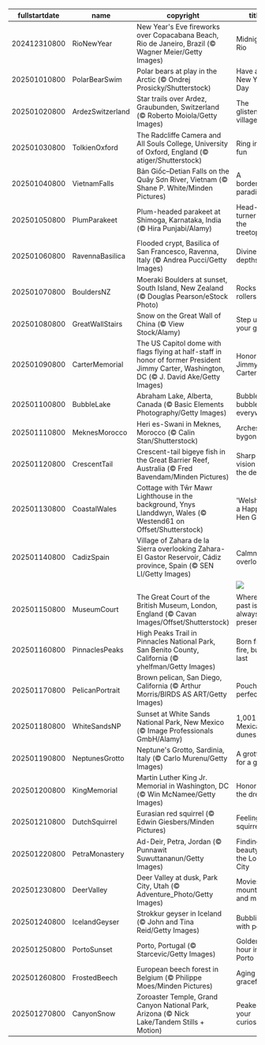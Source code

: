 |fullstartdate|name|copyright|title|image|
|--|--|--|--|--|
202412310800|RioNewYear|New Year's Eve fireworks over Copacabana Beach, Rio de Janeiro, Brazil (© Wagner Meier/Getty Images)|Midnight in Rio|![](/en-US/2025/01/202412310800RioNewYear.jpg)|
202501010800|PolarBearSwim|Polar bears at play in the Arctic (© Ondrej Prosicky/Shutterstock)|Have an ice New Year's Day|![](/en-US/2025/01/202501010800PolarBearSwim.jpg)|
202501020800|ArdezSwitzerland|Star trails over Ardez, Graubunden, Switzerland (© Roberto Moiola/Getty Images)|The glistening village|![](/en-US/2025/01/202501020800ArdezSwitzerland.jpg)|
202501030800|TolkienOxford|The Radcliffe Camera and All Souls College, University of Oxford, England (© atiger/Shutterstock)|Ring in the fun|![](/en-US/2025/01/202501030800TolkienOxford.jpg)|
202501040800|VietnamFalls|Bản Giốc–Detian Falls on the Quây Sơn River, Vietnam (© Shane P. White/Minden Pictures)|A borderline paradise|![](/en-US/2025/01/202501040800VietnamFalls.jpg)|
202501050800|PlumParakeet|Plum-headed parakeet at Shimoga, Karnataka, India (© Hira Punjabi/Alamy)|Head-turner in the treetops|![](/en-US/2025/01/202501050800PlumParakeet.jpg)|
202501060800|RavennaBasilica|Flooded crypt, Basilica of San Francesco, Ravenna, Italy (© Andrea Pucci/Getty Images)|Divine depths|![](/en-US/2025/01/202501060800RavennaBasilica.jpg)|
202501070800|BouldersNZ|Moeraki Boulders at sunset, South Island, New Zealand (© Douglas Pearson/eStock Photo)|Rocks and rollers|![](/en-US/2025/01/202501070800BouldersNZ.jpg)|
202501080800|GreatWallStairs|Snow on the Great Wall of China (© View Stock/Alamy)|Step up your game|![](/en-US/2025/01/202501080800GreatWallStairs.jpg)|
202501090800|CarterMemorial|The US Capitol dome with flags flying at half-staff in honor of former President Jimmy Carter, Washington, DC (© J. David Ake/Getty Images)|Honoring Jimmy Carter|![](/en-US/2025/01/202501090800CarterMemorial.jpg)|
202501100800|BubbleLake|Abraham Lake, Alberta, Canada (© Basic Elements Photography/Getty Images)|Bubbles, bubbles everywhere|![](/en-US/2025/01/202501100800BubbleLake.jpg)|
202501110800|MeknesMorocco|Heri es-Swani in Meknes, Morocco (© Calin Stan/Shutterstock)|Arches of a bygone era|![](/en-US/2025/01/202501110800MeknesMorocco.jpg)|
202501120800|CrescentTail|Crescent-tail bigeye fish in the Great Barrier Reef, Australia (© Fred Bavendam/Minden Pictures)|Sharp vision in the depths|![](/en-US/2025/01/202501120800CrescentTail.jpg)|
202501130800|CoastalWales|Cottage with Tŵr Mawr Lighthouse in the background, Ynys Llanddwyn, Wales (© Westend61 on Offset/Shutterstock)|'Welsh' you a Happy Hen Galan!|![](/en-US/2025/01/202501130800CoastalWales.jpg)|
202501140800|CadizSpain|Village of Zahara de la Sierra overlooking Zahara-El Gastor Reservoir, Cádiz province, Spain (© SEN LI/Getty Images)|Calmness overload|![](/en-US/2025/01/202501140800CadizSpain.jpg)|
||||![](/en-US/2025/01/.jpg)|
202501150800|MuseumCourt|The Great Court of the British Museum, London, England (© Cavan Images/Offset/Shutterstock)|Where the past is always present|![](/en-US/2025/01/202501150800MuseumCourt.jpg)|
202501160800|PinnaclesPeaks|High Peaks Trail in Pinnacles National Park, San Benito County, California (© yhelfman/Getty Images)|Born from fire, built to last|![](/en-US/2025/01/202501160800PinnaclesPeaks.jpg)|
202501170800|PelicanPortrait|Brown pelican, San Diego, California (© Arthur Morris/BIRDS AS ART/Getty Images)|Pouch perfect|![](/en-US/2025/01/202501170800PelicanPortrait.jpg)|
202501180800|WhiteSandsNP|Sunset at White Sands National Park, New Mexico (© Image Professionals GmbH/Alamy)|1,001 New Mexican dunes|![](/en-US/2025/01/202501180800WhiteSandsNP.jpg)|
202501190800|NeptunesGrotto|Neptune's Grotto, Sardinia, Italy (© Carlo Murenu/Getty Images)|A grotto fit for a god|![](/en-US/2025/01/202501190800NeptunesGrotto.jpg)|
202501200800|KingMemorial|Martin Luther King Jr. Memorial in Washington, DC (© Win McNamee/Getty Images)|Honoring the dream|![](/en-US/2025/01/202501200800KingMemorial.jpg)|
202501210800|DutchSquirrel|Eurasian red squirrel (© Edwin Giesbers/Minden Pictures)|Feeling squirrely?|![](/en-US/2025/01/202501210800DutchSquirrel.jpg)|
202501220800|PetraMonastery|Ad-Deir, Petra, Jordan (© Punnawit Suwuttananun/Getty Images)|Finding beauty in the Lost City|![](/en-US/2025/01/202501220800PetraMonastery.jpg)|
202501230800|DeerValley|Deer Valley at dusk, Park City, Utah (© Adventure_Photo/Getty Images)|Movies, mountains, and magic|![](/en-US/2025/01/202501230800DeerValley.jpg)|
202501240800|IcelandGeyser|Strokkur geyser in Iceland (© John and Tina Reid/Getty Images)|Bubbling with power|![](/en-US/2025/01/202501240800IcelandGeyser.jpg)|
202501250800|PortoSunset|Porto, Portugal (© Starcevic/Getty Images)|Golden hour in Porto|![](/en-US/2025/01/202501250800PortoSunset.jpg)|
202501260800|FrostedBeech|European beech forest in Belgium (© Philippe Moes/Minden Pictures)|Aging gracefully|![](/en-US/2025/01/202501260800FrostedBeech.jpg)|
202501270800|CanyonSnow|Zoroaster Temple, Grand Canyon National Park, Arizona (© Nick Lake/Tandem Stills + Motion)|Peaked your curiosity|![](/en-US/2025/01/202501270800CanyonSnow.jpg)|
